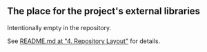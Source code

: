 ## The place for the project's external libraries

Intentionally empty in the repository.

See [README.md at "4. Repository Layout"](https://github.com/fairdirect/foodrescue-app#4-usage) for details.

